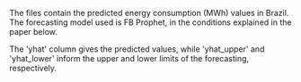 The files contain the predicted energy consumption (MWh) values in Brazil. The forecasting model used is FB Prophet, in the conditions explained in the paper below.

The 'yhat' column gives the predicted values, while 'yhat_upper' and 'yhat_lower' inform the upper and lower limits of the forecasting, respectively.
